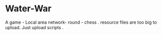 # Water-War
A game - Local area network- round -  chess .
resource files are too big to upload.
Just upload scripts .

